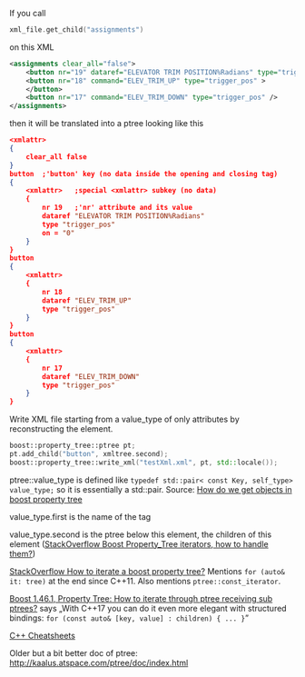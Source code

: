 If you call

```c++
xml_file.get_child("assignments")
```

on this XML

```xml
<assignments clear_all="false">
    <button nr="19" dataref="ELEVATOR TRIM POSITION%Radians" type="trigger_pos" on="0" />
    <button nr="18" command="ELEV_TRIM_UP" type="trigger_pos" >
    </button>
    <button nr="17" command="ELEV_TRIM_DOWN" type="trigger_pos" />
</assignments>
```

then it will be translated into a ptree looking like this

```json
<xmlattr>
{
    clear_all false
}
button  ;'button' key (no data inside the opening and closing tag)
{
    <xmlattr>	;special <xmlattr> subkey (no data)
    {
        nr 19   ;'nr' attribute and its value
        dataref "ELEVATOR TRIM POSITION%Radians"
        type "trigger_pos"
        on = "0"
    }
}
button
{
    <xmlattr>
    {
        nr 18
        dataref "ELEV_TRIM_UP"
        type "trigger_pos"
    }
}
button
{
    <xmlattr>
    {
        nr 17
        dataref "ELEV_TRIM_DOWN"
        type "trigger_pos"
    }
}
```

Write XML file starting from a value_type of only attributes by reconstructing the element.

```c++
boost::property_tree::ptree pt;
pt.add_child("button", xmltree.second);
boost::property_tree::write_xml("testXml.xml", pt, std::locale());
```

ptree::value_type is defined like `typedef std::pair< const Key, self_type> value_type;` so it is essentially a std::pair. Source: [How do we get objects in boost property tree](https://stackoverflow.com/questions/11902065/how-do-we-get-objects-in-boost-property-tree)

value_type.first is the name of the tag

value_type.second is the ptree below this element, the children of this element ([StackOverflow Boost Property_Tree iterators, how to handle them?](https://stackoverflow.com/a/4775690))

[StackOverflow How to iterate a boost property tree?](https://stackoverflow.com/questions/4586768/how-to-iterate-a-boost-property-tree) Mentions `for (auto& it: tree)` at the end since C++11. Also mentions `ptree::const_iterator`.

[Boost 1.46.1, Property Tree: How to iterate through ptree receiving sub ptrees?](https://stackoverflow.com/questions/6656380/boost-1-46-1-property-tree-how-to-iterate-through-ptree-receiving-sub-ptrees) says „With C++17 you can do it even more elegant with structured bindings: `for (const auto& [key, value] : children) { ... }`”

[C++ Cheatsheets](https://www.codecademy.com/resources/cheatsheets/language/c-plus-plus)

Older but a bit better doc of ptree: http://kaalus.atspace.com/ptree/doc/index.html